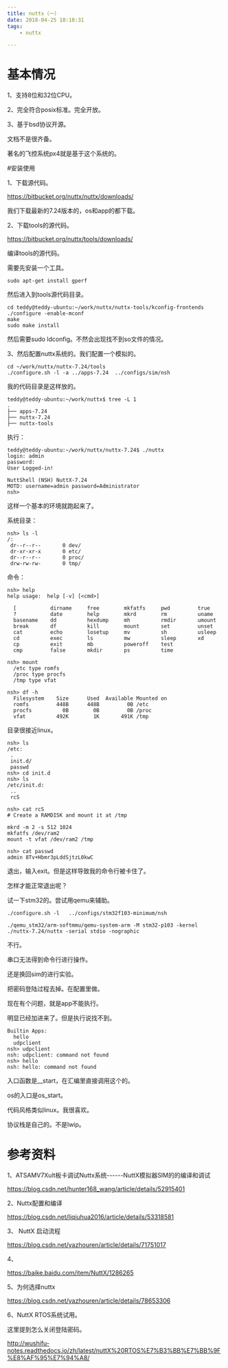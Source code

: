 ```yaml
---
title: nuttx（一）
date: 2018-04-25 18:18:31
tags:
	- nuttx

---
```




# 基本情况

1、支持8位和32位CPU。

2、完全符合posix标准。完全开放。

3、基于bsd协议开源。

文档不是很齐备。

著名的飞控系统px4就是基于这个系统的。





#安装使用

1、下载源代码。

https://bitbucket.org/nuttx/nuttx/downloads/

我们下载最新的7.24版本的，os和app的都下载。

2、下载tools的源代码。

https://bitbucket.org/nuttx/tools/downloads/

编译tools的源代码。

需要先安装一个工具。

```
sudo apt-get install gperf
```

然后进入到tools源代码目录。

```
cd teddy@teddy-ubuntu:~/work/nuttx/nuttx-tools/kconfig-frontends
./configure -enable-mconf 
make
sudo make install
```

然后需要sudo ldconfig。不然会出现找不到so文件的情况。

3、然后配置nuttx系统的。我们配置一个模拟的。

```
cd ~/work/nuttx/nuttx-7.24/tools
./configure.sh -l -a ../apps-7.24  ../configs/sim/nsh
```

我的代码目录是这样放的。

```
teddy@teddy-ubuntu:~/work/nuttx$ tree -L 1
.
├── apps-7.24
├── nuttx-7.24
├── nuttx-tools
```



执行：

```
teddy@teddy-ubuntu:~/work/nuttx/nuttx-7.24$ ./nuttx 
login: admin
password: 
User Logged-in!

NuttShell (NSH) NuttX-7.24
MOTD: username=admin password=Administrator
nsh> 
```

这样一个基本的环境就跑起来了。



系统目录：

```
nsh> ls -l
/:
 dr--r--r--       0 dev/
 dr-xr-xr-x       0 etc/
 dr--r--r--       0 proc/
 drw-rw-rw-       0 tmp/
```

命令：

```
nsh> help
help usage:  help [-v] [<cmd>]

  [           dirname     free        mkfatfs     pwd         true        
  ?           date        help        mkrd        rm          uname       
  basename    dd          hexdump     mh          rmdir       umount      
  break       df          kill        mount       set         unset       
  cat         echo        losetup     mv          sh          usleep      
  cd          exec        ls          mw          sleep       xd          
  cp          exit        mb          poweroff    test        
  cmp         false       mkdir       ps          time 
```

```
nsh> mount
  /etc type romfs
  /proc type procfs
  /tmp type vfat

nsh> df -h
  Filesystem    Size      Used  Available Mounted on
  romfs         448B      448B         0B /etc
  procfs          0B        0B         0B /proc
  vfat          492K        1K       491K /tmp
```



目录很接近linux。

```
nsh> ls
/etc:
 .
 init.d/
 passwd
nsh> cd init.d
nsh> ls
/etc/init.d:
 ..
 rcS
```

```
nsh> cat rcS
# Create a RAMDISK and mount it at /tmp

mkrd -m 2 -s 512 1024
mkfatfs /dev/ram2
mount -t vfat /dev/ram2 /tmp
```

```
nsh> cat passwd
admin 8Tv+Hbmr3pLddSjtzL0kwC
```

退出，输入exit。但是这样导致我的命令行被卡住了。

怎样才能正常退出呢？



试一下stm32的。尝试用qemu来辅助。

```
./configure.sh -l   ../configs/stm32f103-minimum/nsh
```

```
./qemu_stm32/arm-softmmu/qemu-system-arm -M stm32-p103 -kernel ./nuttx-7.24/nuttx -serial stdio -nographic
```

不行。

串口无法得到命令行进行操作。



还是换回sim的进行实验。

把密码登陆过程去掉。在配置里做。



现在有个问题，就是app不能执行。

明显已经加进来了。但是执行说找不到。



```
Builtin Apps:
  hello
  udpclient
nsh> udpclient
nsh: udpclient: command not found
nsh> hello
nsh: hello: command not found
```



入口函数是__start，在汇编里直接调用这个的。

os的入口是os_start。

代码风格类似linux。我很喜欢。

协议栈是自己的。不是lwip。





# 参考资料

1、ATSAMV7Xult板卡调试Nuttx系统------NuttX模拟器SIM的的编译和调试

https://blog.csdn.net/hunter168_wang/article/details/52915401

2、Nuttx配置和编译

https://blog.csdn.net/liqiuhua2016/article/details/53318581

3、 NuttX 启动流程

https://blog.csdn.net/yazhouren/article/details/71751017

4、

https://baike.baidu.com/item/NuttX/1286265

5、为何选择nuttx

https://blog.csdn.net/yazhouren/article/details/78653306

6、NuttX RTOS系统试用。

这里提到怎么关闭登陆密码。

http://wushifu-notes.readthedocs.io/zh/latest/nuttX%20RTOS%E7%B3%BB%E7%BB%9F%E8%AF%95%E7%94%A8/